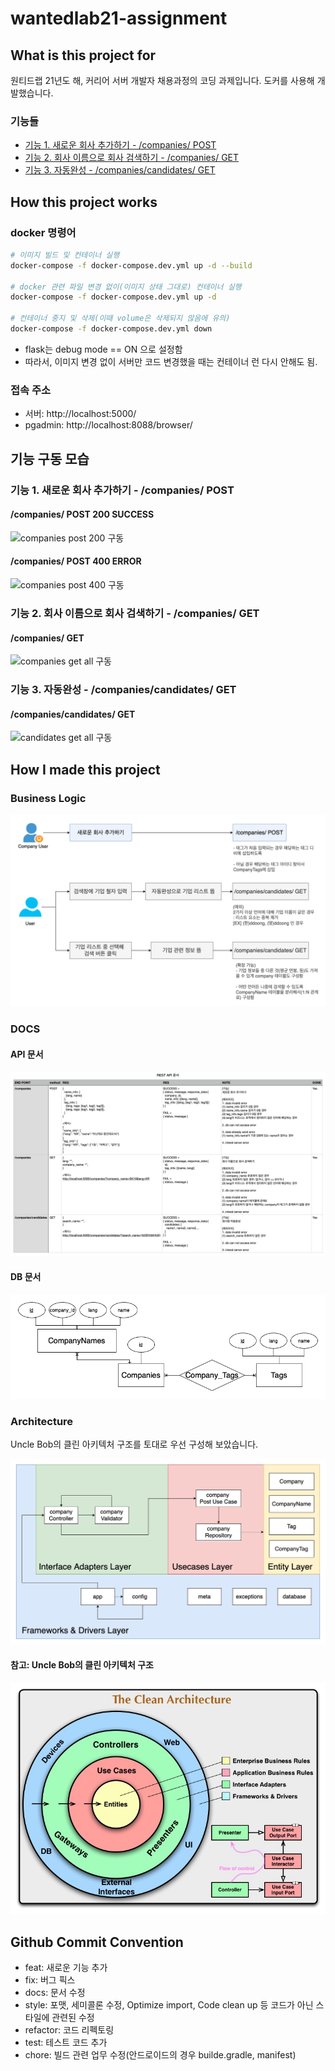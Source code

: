 # wantedlab21-assignment

## What is this project for

원티드랩 21년도 해, 커리어 서버 개발자 채용과정의 코딩 과제입니다.
도커를 사용해 개발했습니다.

### 기능들

-   [기능 1. 새로운 회사 추가하기 - /companies/ POST](#/companies/-POST-200-SUCCESS)
-   [기능 2. 회사 이름으로 회사 검색하기 - /companies/ GET](#/companies/-GET)
-   [기능 3. 자동완성 - /companies/candidates/ GET](#/companies/candidates/-GET)

## How this project works

### docker 명령어

```bash
# 이미지 빌드 및 컨테이너 실행
docker-compose -f docker-compose.dev.yml up -d --build

# docker 관련 파일 변경 없이(이미지 상태 그대로) 컨테이너 실행
docker-compose -f docker-compose.dev.yml up -d

# 컨테이너 중지 및 삭제(이때 volume은 삭제되지 않음에 유의)
docker-compose -f docker-compose.dev.yml down

```

-   flask는 debug mode == ON 으로 설정함
-   따라서, 이미지 변경 없이 서버만 코드 변경했을 때는 컨테이너 런 다시 안해도 됨.

### 접속 주소

-   서버: http://localhost:5000/
-   pgadmin: http://localhost:8088/browser/

## 기능 구동 모습

### 기능 1. 새로운 회사 추가하기 - /companies/ POST

#### /companies/ POST 200 SUCCESS

![companies post 200 구동](./imgs/comp_post_200.gif)

#### /companies/ POST 400 ERROR

![companies post 400 구동](./imgs/comp_post_400.gif)

### 기능 2. 회사 이름으로 회사 검색하기 - /companies/ GET

#### /companies/ GET

![companies get all 구동](./imgs/comp_get_all.gif)

### 기능 3. 자동완성 - /companies/candidates/ GET

#### /companies/candidates/ GET

![candidates get all 구동](./imgs/cand_get_all.gif)

## How I made this project

### Business Logic

![비즈니스 로직](./imgs/wanted21_test_busilogic.drawio.png)

### DOCS

#### API 문서

![API문서](./imgs/rest_api_docs.png)

#### DB 문서

![DB문서](./imgs/DB_img.png)

### Architecture

Uncle Bob의 클린 아키텍처 구조를 토대로 우선 구성해 보았습니다.

![architecture](./imgs/wanted21_test_diagram.drawio.png)

#### 참고: Uncle Bob의 클린 아키텍처 구조

![uncle bob architecture](./imgs/CleanArchitecture.jpg)

## Github Commit Convention

-   feat: 새로운 기능 추가
-   fix: 버그 픽스
-   docs: 문서 수정
-   style: 포맷, 세미콜론 수정, Optimize import, Code clean up 등 코드가 아닌 스타일에 관련된 수정
-   refactor: 코드 리펙토링
-   test: 테스트 코드 추가
-   chore: 빌드 관련 업무 수정(안드로이드의 경우 builde.gradle, manifest)
